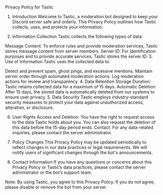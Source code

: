 Privacy Policy for Tastic
1. Introduction
Welcome to Tastic, a moderation bot designed to keep your Discord server safe and orderly. This Privacy Policy outlines how Tastic collects, uses, and protects your information.

2. Information Collection
Tastic collects the following types of data:

Message Content: To enforce rules and provide moderation services, Tastic stores message content from server members.
Server ID: For identification purposes and to provide accurate services, Tastic stores the server ID.
3. Use of Information
Tastic uses the collected data to:

Detect and prevent spam, ghost pings, and excessive mentions.
Maintain server order through automated moderation actions.
Log moderation actions for review and transparency.
4. Data Retention
Storage Duration: Tastic retains collected data for a maximum of 15 days.
Automatic Deletion: After 15 days, the stored data is automatically deleted from our systems to ensure user privacy.
5. Data Security
Tastic employs industry-standard security measures to protect your data against unauthorized access, alteration, or disclosure.

6. User Rights
Access and Deletion: You have the right to request access to the data Tastic holds about you. You can also request the deletion of this data before the 15-day period ends.
Contact: For any data-related inquiries, please contact the server administrator.
7. Policy Changes
This Privacy Policy may be updated periodically to reflect changes in our data practices or legal requirements. We will notify users of significant changes through the bot's announcements.

8. Contact Information
If you have any questions or concerns about this Privacy Policy or Tastic’s data practices, please contact the server administrator or the bot’s support team.

Note: By using Tastic, you agree to this Privacy Policy. If you do not agree, please disable or remove the bot from your server.
